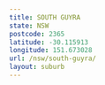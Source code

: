 ```yaml
---
title: SOUTH GUYRA
state: NSW
postcode: 2365
latitude: -30.115913
longitude: 151.673028
url: /nsw/south-guyra/
layout: suburb
---
```

